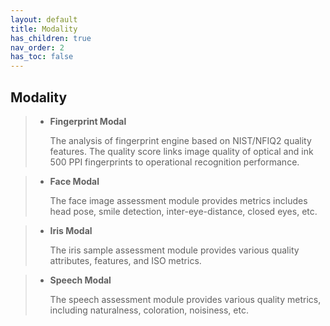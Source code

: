 ```yaml
---
layout: default
title: Modality
has_children: true
nav_order: 2
has_toc: false
---
```


## Modality

<!-- TODO: add more description-->

> + __Fingerprint Modal__
>
>   The analysis of fingerprint engine based on NIST/NFIQ2 quality features. The quality score links image quality of optical and ink 500 PPI fingerprints to operational recognition performance.

> + __Face Modal__
>
>    The face image assessment module provides metrics includes head pose, smile detection, inter-eye-distance, closed eyes, etc.

> + __Iris Modal__
>
>    The iris sample assessment module provides various quality attributes, features, and ISO metrics.

> + __Speech Modal__
>
>   The speech assessment module provides various quality metrics, including naturalness, coloration, noisiness, etc.